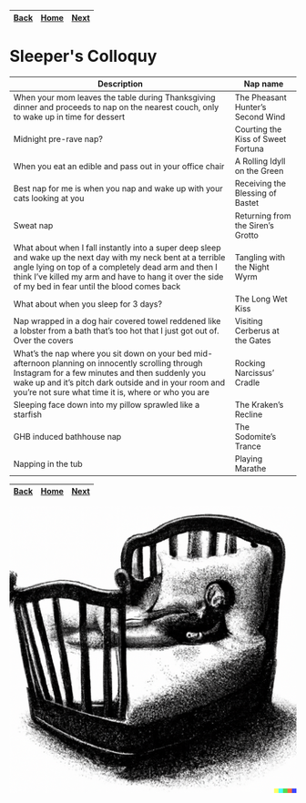 | [Back](../Naps/Naps3.md) | [Home](../index.md) | [Next ](../Naps/Naps5.md) |
-- | -- | --

# Sleeper's Colloquy

|Description| Nap name|
------------|----------
|When your mom leaves the table during Thanksgiving dinner and proceeds to nap on the nearest couch, only to wake up in time for dessert|The Pheasant Hunter’s Second Wind|
|Midnight pre-rave nap?|Courting the Kiss of Sweet Fortuna|
|When you eat an edible and pass out in your office chair|A Rolling Idyll on the Green|
|Best nap for me is when you nap and wake up with your cats looking at you|Receiving the Blessing of Bastet|
|Sweat nap|Returning from the Siren’s Grotto|
|What about when I fall instantly into a super deep sleep and wake up the next day with my neck bent at a terrible angle lying on top of a completely dead arm and then I think I’ve killed my arm and have to hang it over the side of my bed in fear until the blood comes back|Tangling with the Night Wyrm|
|What about when you sleep for 3 days?|The Long Wet Kiss|
|Nap wrapped in a dog hair covered towel reddened like a lobster from a bath that’s too hot that I just got out of. Over the covers|Visiting Cerberus at the Gates|
|What’s the nap where you sit down on your bed mid-afternoon planning on innocently scrolling through Instagram for a few minutes and then suddenly you wake up and it’s pitch dark outside and in your room and you’re not sure what time it is, where or who you are|Rocking Narcissus’ Cradle|
|Sleeping face down into my pillow sprawled like a starfish|The Kraken’s Recline|
|GHB induced bathhouse nap|The Sodomite’s Trance|
|Napping in the tub|Playing Marathe|

| [Back](../Naps/Naps3.md) | [Home](../index.md) | [Next ](../Naps/Naps5.md) |
-- | -- | --

![Normal man napping normally](../Naps/napassets/nap6.png)